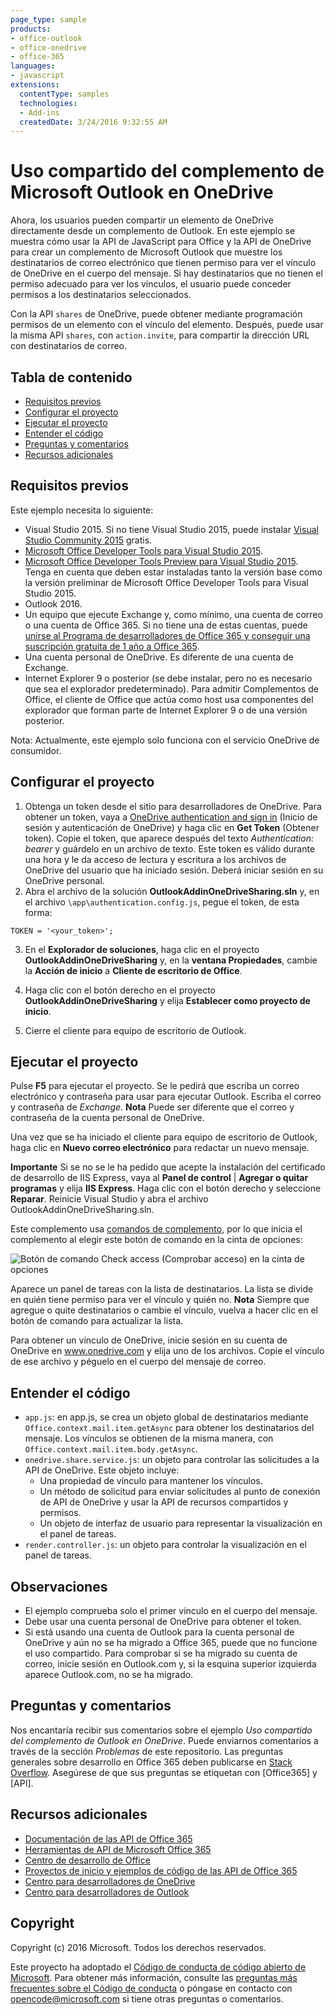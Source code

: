 ```yaml
---
page_type: sample
products:
- office-outlook
- office-onedrive
- office-365
languages:
- javascript
extensions:
  contentType: samples
  technologies:
  - Add-ins
  createdDate: 3/24/2016 9:32:55 AM
---
```

# <a name="microsoft-outlook-add-in-sharing-to-onedrive"></a>Uso compartido del complemento de Microsoft Outlook en OneDrive

Ahora, los usuarios pueden compartir un elemento de OneDrive directamente desde un complemento de Outlook. En este ejemplo se muestra cómo usar la API de JavaScript para Office y la API de OneDrive para crear un complemento de Microsoft Outlook que muestre los destinatarios de correo electrónico que tienen permiso para ver el vínculo de OneDrive en el cuerpo del mensaje. Si hay destinatarios que no tienen el permiso adecuado para ver los vínculos, el usuario puede conceder permisos a los destinatarios seleccionados.

Con la API `shares` de OneDrive, puede obtener mediante programación permisos de un elemento con el vínculo del elemento. Después, puede usar la misma API `shares`, con `action.invite`, para compartir la dirección URL con destinatarios de correo.


## <a name="table-of-contents"></a>Tabla de contenido

* [Requisitos previos](#prerequisites)
* [Configurar el proyecto](#configure-the-project)
* [Ejecutar el proyecto](#run-the-project)
* [Entender el código](#understand-the-code)
* [Preguntas y comentarios](#questions-and-comments)
* [Recursos adicionales](#additional-resources)

## <a name="prerequisites"></a>Requisitos previos

Este ejemplo necesita lo siguiente:

* Visual Studio 2015. Si no tiene Visual Studio 2015, puede instalar [Visual Studio Community 2015](http://aka.ms/vscommunity2015) gratis. 
* [Microsoft Office Developer Tools para Visual Studio 2015](http://aka.ms/officedevtoolsforvs2015).
* [Microsoft Office Developer Tools Preview para Visual Studio 2015](http://www.microsoft.com/en-us/download/details.aspx?id=49972). Tenga en cuenta que deben estar instaladas tanto la versión base como la versión preliminar de Microsoft Office Developer Tools para Visual Studio 2015.
* Outlook 2016.
* Un equipo que ejecute Exchange y, como mínimo, una cuenta de correo o una cuenta de Office 365. Si no tiene una de estas cuentas, puede [unirse al Programa de desarrolladores de Office 365 y conseguir una suscripción gratuita de 1 año a Office 365](https://aka.ms/devprogramsignup).
* Una cuenta personal de OneDrive. Es diferente de una cuenta de Exchange.
* Internet Explorer 9 o posterior (se debe instalar, pero no es necesario que sea el explorador predeterminado). Para admitir Complementos de Office, el cliente de Office que actúa como host usa componentes del explorador que forman parte de Internet Explorer 9 o de una versión posterior.

Nota: Actualmente, este ejemplo solo funciona con el servicio OneDrive de consumidor. 

## <a name="configure-the-project"></a>Configurar el proyecto

1. Obtenga un token desde el sitio para desarrolladores de OneDrive. Para obtener un token, vaya a [OneDrive authentication and sign in](https://dev.onedrive.com/auth/msa_oauth.htm) (Inicio de sesión y autenticación de OneDrive) y haga clic en **Get Token** (Obtener token). Copie el token, que aparece después del texto _Authentication: bearer_ y guárdelo en un archivo de texto. Este token es válido durante una hora y le da acceso de lectura y escritura a los archivos de OneDrive del usuario que ha iniciado sesión. Deberá iniciar sesión en su OneDrive personal.
2. Abra el archivo de la solución **OutlookAddinOneDriveSharing.sln** y, en el archivo `\app\authentication.config.js`, pegue el token, de esta forma:
```
TOKEN = '<your_token>';
```
3. En el **Explorador de soluciones**, haga clic en el proyecto **OutlookAddinOneDriveSharing** y, en la **ventana Propiedades**, cambie la **Acción de inicio** a **Cliente de escritorio de Office**.

4. Haga clic con el botón derecho en el proyecto **OutlookAddinOneDriveSharing** y elija **Establecer como proyecto de inicio**.
5. Cierre el cliente para equipo de escritorio de Outlook.

## <a name="run-the-project"></a>Ejecutar el proyecto

Pulse **F5** para ejecutar el proyecto. Se le pedirá que escriba un correo electrónico y contraseña para usar para ejecutar Outlook. Escriba el correo y contraseña de _Exchange_. **Nota** Puede ser diferente que el correo y contraseña de la cuenta personal de OneDrive. 

Una vez que se ha iniciado el cliente para equipo de escritorio de Outlook, haga clic en **Nuevo correo electrónico** para redactar un nuevo mensaje.

**Importante** Si se no se le ha pedido que acepte la instalación del certificado de desarrollo de IIS Express, vaya al **Panel de control** | **Agregar o quitar programas** y elija **IIS Express**. Haga clic con el botón derecho y seleccione **Reparar**. Reinicie Visual Studio y abra el archivo OutlookAddinOneDriveSharing.sln.

Este complemento usa [comandos de complemento](https://msdn.microsoft.com/EN-US/library/office/mt267547.aspx), por lo que inicia el complemento al elegir este botón de comando en la cinta de opciones:

![Botón de comando Check access (Comprobar acceso) en la cinta de opciones](/readme-images/commandbutton.PNG)

Aparece un panel de tareas con la lista de destinatarios. La lista se divide en quién tiene permiso para ver el vínculo y quién no. **Nota** Siempre que agregue o quite destinatarios o cambie el vínculo, vuelva a hacer clic en el botón de comando para actualizar la lista. 

Para obtener un vínculo de OneDrive, inicie sesión en su cuenta de OneDrive en www.onedrive.com y elija uno de los archivos. Copie el vínculo de ese archivo y péguelo en el cuerpo del mensaje de correo.

## <a name="understand-the-code"></a>Entender el código

* `app.js`: en app.js, se crea un objeto global de destinatarios mediante `Office.context.mail.item.getAsync` para obtener los destinatarios del mensaje. Los vínculos se obtienen de la misma manera, con `Office.context.mail.item.body.getAsync`.
* `onedrive.share.service.js`: un objeto para controlar las solicitudes a la API de OneDrive. Este objeto incluye:
    - Una propiedad de vínculo para mantener los vínculos.
    - Un método de solicitud para enviar solicitudes al punto de conexión de API de OneDrive y usar la API de recursos compartidos y permisos.
    - Un objeto de interfaz de usuario para representar la visualización en el panel de tareas.
* `render.controller.js`: un objeto para controlar la visualización en el panel de tareas. 

## <a name="remarks"></a>Observaciones

* El ejemplo comprueba solo el primer vínculo en el cuerpo del mensaje.
* Debe usar una cuenta personal de OneDrive para obtener el token.
* Si está usando una cuenta de Outlook para la cuenta personal de OneDrive y aún no se ha migrado a Office 365, puede que no funcione el uso compartido. Para comprobar si se ha migrado su cuenta de correo, inicie sesión en Outlook.com y, si la esquina superior izquierda aparece Outlook.com, no se ha migrado.

## <a name="questions-and-comments"></a>Preguntas y comentarios

Nos encantaría recibir sus comentarios sobre el ejemplo *Uso compartido del complemento de Outlook en OneDrive*. Puede enviarnos comentarios a través de la sección *Problemas* de este repositorio. Las preguntas generales sobre desarrollo en Office 365 deben publicarse en [Stack Overflow](http://stackoverflow.com/questions/tagged/Office365+API). Asegúrese de que sus preguntas se etiquetan con [Office365] y [API].

## <a name="additional-resources"></a>Recursos adicionales

* [Documentación de las API de Office 365](http://msdn.microsoft.com/office/office365/howto/platform-development-overview)
* [Herramientas de API de Microsoft Office 365](https://visualstudiogallery.msdn.microsoft.com/a15b85e6-69a7-4fdf-adda-a38066bb5155)
* [Centro de desarrollo de Office](http://dev.office.com/)
* [Proyectos de inicio y ejemplos de código de las API de Office 365](http://msdn.microsoft.com/en-us/office/office365/howto/starter-projects-and-code-samples)
* [Centro para desarrolladores de OneDrive](http://dev.onedrive.com)
* [Centro para desarrolladores de Outlook](http://dev.outlook.com)

## <a name="copyright"></a>Copyright
Copyright (c) 2016 Microsoft. Todos los derechos reservados.



Este proyecto ha adoptado el [Código de conducta de código abierto de Microsoft](https://opensource.microsoft.com/codeofconduct/). Para obtener más información, consulte las [preguntas más frecuentes sobre el Código de conducta](https://opensource.microsoft.com/codeofconduct/faq/) o póngase en contacto con [opencode@microsoft.com](mailto:opencode@microsoft.com) si tiene otras preguntas o comentarios.
